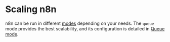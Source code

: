 # Scaling n8n

n8n can be run in different [modes](/hosting/scaling/execution-modes-processes/) depending on your needs. The `queue` mode provides the best scalability, and its configuration is detailed in [Queue mode](/hosting/scaling/queue-mode/).

